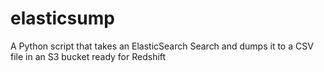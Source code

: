 elasticsump
===========

A Python script that takes an ElasticSearch Search and dumps it to a CSV file in an S3 bucket ready for Redshift 

